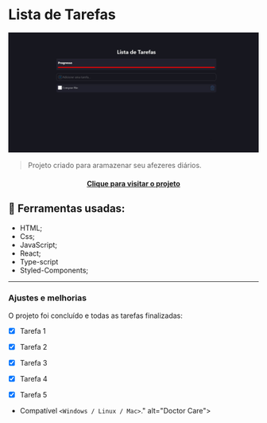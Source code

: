 # Lista de Tarefas

<!---Esses são exemplos. Veja https://shields.io para outras pessoas ou para personalizar este conjunto de escudos. Você pode querer incluir dependências, status do projeto e informações de licença aqui--->

<img src="src/assets/lista-de-tarefas.JPG" alt="Doctor Care">

>Projeto criado para aramazenar seu afezeres diários.


<h4 align="center"><a href="https://projeto-06-lista-de-tarefas.netlify.app/" target="_blank">Clique para visitar o projeto</a></h4>

## 🚀  Ferramentas usadas:

- HTML;
- Css;
- JavaScript;
- React;
- Type-script
- Styled-Components;


---

### Ajustes e melhorias

O projeto foi concluído e todas as tarefas finalizadas:

- [x] Tarefa 1
- [x] Tarefa 2
- [x] Tarefa 3
- [x] Tarefa 4
- [x] Tarefa 5


* Compatível `<Windows / Linux / Mac>`." alt="Doctor Care">

<br>

